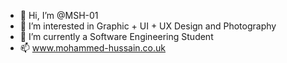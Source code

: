 - 👋 Hi, I’m @MSH-01
- 👀 I’m interested in Graphic + UI + UX Design and Photography
- 🌱 I’m currently a Software Engineering Student
- 📫 www.mohammed-hussain.co.uk

<!---
mohammed-sufyan-hussain/mohammed-sufyan-hussain is a ✨ special ✨ repository because its `README.md` (this file) appears on your GitHub profile.
You can click the Preview link to take a look at your changes.
--->
